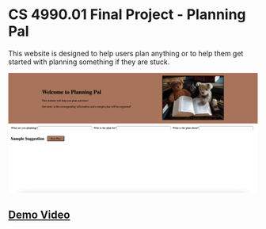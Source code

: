 # CS 4990.01 Final Project - Planning Pal

This website is designed to help users plan anything or to help them get started with planning something if they are stuck. 

![HomePage of Website](static/assets/HomePage.png)

## [Demo Video](https://www.youtube.com/watch?v=vOll1PZXNsk)

